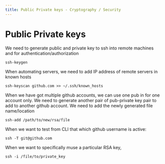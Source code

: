 ```yaml
---
title: Public Private keys - Cryptography / Security
---
```

# Public Private keys

We need to generate public and private key to ssh into remote machines and for authentication/authorization

```
ssh-keygen
```

When automating servers, we need to add IP address of remote servers in known hosts

```
ssh-keyscan github.com >> ~/.ssh/known_hosts
```

When we have got multiple github accounts, we can use one pub in for one account only. We need to generate another pair of pub-private key pair to add to another github account. We need to add the newly generated file name/location

```
ssh-add /path/to/new/rsa/file
```

When we want to test from CLI that which github username is active:
```
ssh -T git@github.com
```

When we want to specifically muse a particular RSA key,
```
ssh -i /file/to/private_key
```